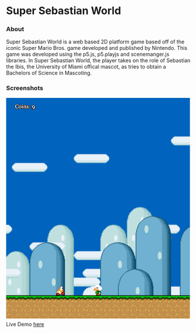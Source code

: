 # Super Sebastian World
### About
Super Sebastian World is a web based 2D platform game based off of the iconic Super Mario Bros. game developed and published by Nintendo. This game was developed using the p5.js, p5.playjs and scenemanger.js libraries. 
In Super Sebastian World, the player takes on the role of Sebastian the Ibis, the University of Miami offical mascot, as tries to obtain a Bachelors of Science in Mascoting.
<!--- blank line -->
### Screenshots
![](https://raw.githubusercontent.com/mmckie1/Sebastian-World/master/docs/assets/Screen%20Shot%202019-06-18%20at%2012.17.59%20PM.png)
Live Demo [here](https://mmckie1.github.io/Sebastian-World/)
